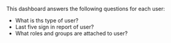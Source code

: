 This dashboard answers the following questions for each user:

- What is ths type of user?
- Last five sign in report of user?
- What roles and groups are attached to user?